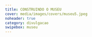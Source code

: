 ```yaml
---
title: CONSTRUINDO O MUSEU
cover: media/images/covers/museu5.jpeg
noheader: true
category: divulgacao
swipebox: museu
---
```

